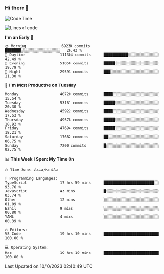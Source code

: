 ### Hi there 👋

<!--START_SECTION:waka-->
![Code Time](http://img.shields.io/badge/Code%20Time-4%2C408%20hrs%2019%20mins-blue)

![Lines of code](https://img.shields.io/badge/From%20Hello%20World%20I%27ve%20Written-104.1%20million%20lines%20of%20code-blue)

**I'm an Early 🐤** 

```text
🌞 Morning                69230 commits       ███████░░░░░░░░░░░░░░░░░░   26.43 % 
🌆 Daytime                111304 commits      ███████████░░░░░░░░░░░░░░   42.49 % 
🌃 Evening                51850 commits       █████░░░░░░░░░░░░░░░░░░░░   19.79 % 
🌙 Night                  29593 commits       ███░░░░░░░░░░░░░░░░░░░░░░   11.30 % 
```
📅 **I'm Most Productive on Tuesday** 

```text
Monday                   40720 commits       ████░░░░░░░░░░░░░░░░░░░░░   15.54 % 
Tuesday                  53181 commits       █████░░░░░░░░░░░░░░░░░░░░   20.30 % 
Wednesday                45922 commits       ████░░░░░░░░░░░░░░░░░░░░░   17.53 % 
Thursday                 49578 commits       █████░░░░░░░░░░░░░░░░░░░░   18.92 % 
Friday                   47694 commits       █████░░░░░░░░░░░░░░░░░░░░   18.21 % 
Saturday                 17682 commits       ██░░░░░░░░░░░░░░░░░░░░░░░   06.75 % 
Sunday                   7200 commits        █░░░░░░░░░░░░░░░░░░░░░░░░   02.75 % 
```


📊 **This Week I Spent My Time On** 

```text
🕑︎ Time Zone: Asia/Manila

💬 Programming Languages: 
TypeScript               17 hrs 59 mins      ███████████████████████░░   93.76 % 
JavaScript               43 mins             █░░░░░░░░░░░░░░░░░░░░░░░░   03.74 % 
Other                    12 mins             ░░░░░░░░░░░░░░░░░░░░░░░░░   01.09 % 
Ezhil                    9 mins              ░░░░░░░░░░░░░░░░░░░░░░░░░   00.80 % 
YAML                     4 mins              ░░░░░░░░░░░░░░░░░░░░░░░░░   00.39 % 

🔥 Editors: 
VS Code                  19 hrs 10 mins      █████████████████████████   100.00 % 

💻 Operating System: 
Mac                      19 hrs 10 mins      █████████████████████████   100.00 % 
```


 Last Updated on 10/10/2023 02:40:49 UTC
<!--END_SECTION:waka-->


<!--
**rad182/rad182** is a ✨ _special_ ✨ repository because its `README.md` (this file) appears on your GitHub profile.

Here are some ideas to get you started:

- 🔭 I’m currently working on ...
- 🌱 I’m currently learning ...
- 👯 I’m looking to collaborate on ...
- 🤔 I’m looking for help with ...
- 💬 Ask me about ...
- 📫 How to reach me: ...
- 😄 Pronouns: ...
- ⚡ Fun fact: ...
-->
